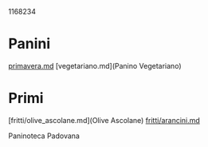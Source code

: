 1168234

# Panini

[primavera.md](Primavera)
[vegetariano.md](Panino Vegetariano)

# Primi

[fritti/olive_ascolane.md](Olive Ascolane)
[fritti/arancini.md](Arancinic)

Paninoteca Padovana
